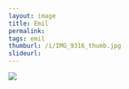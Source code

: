```yaml
---
layout: image
title: Emil
permalink: 
tags: emil
thumburl: /i/IMG_9316_thumb.jpg
slideurl: 
---
```

![]({{site.url}}/i/IMG_9316.jpg)


